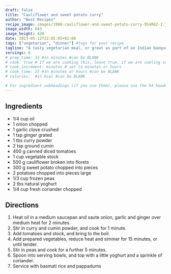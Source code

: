 ```yaml
---
draft: false
title: "Cauliflower and sweet potato curry"
author: "Best Recipes"
recipe_image: images/1980-cauliflower-and-sweet-potato-curry-954062-1.jpg #The image for your recipe
image_width: 643
image_height: 428
date: 2023-05-12T22:05:03+02:00
tags: ["vegetarian", "dinner"] #tags for your recipe
tagline: "A tasty vegetarian meal, or great as part of an Indian banquet"
servings: 6
# prep_time: 15 #in minutes #can be BLANK
# cook: true # If we are cooking this, leave true, if we are cooling set to false
# cook_increment: minutes # set to minutes or hours
# cook_time: 25 #in minutes or hours #can be BLANK
# calories:  #in kcal #can be BLANK

# For ingredient subheadings (if you use them), please use the h4 header.  For print view I have those elements targeted
---
```



## Ingredients

- 1/4 cup oil
- 1 onion chopped
- 1 garlic clove crushed
- 1 tsp ginger grated
- 1 tbs curry powder
- 2 tsp ground cumin
- 400 g canned diced tomatoes
- 1 cup vegetable stock
- 500 g cauliflower broken into florets
- 300 g sweet potato chopped into pieces
- 2 potatoes chopped into pieces large
- 1/3 cup frozen peas
- 2 tbs natural yoghurt
- 1/4 cup fresh coriander chopped

## Directions

1. Heat oil in a medium saucepan and saute onion, garlic and ginger over medium heat for 2 minutes.
2. Stir in curry and cumin powder, and cook for 1 minute.
3. Add tomatoes and stock, and bring to the boil.
4. Add prepared vegetables, reduce heat and simmer for 15 minutes, or until tender.
5. Stir in peas and cook for a further 5 minutes.
6. Spoon into serving bowls, and top with a little yoghurt and a sprinkle of coriander.
7. Service with  basmati rice and pappadums

